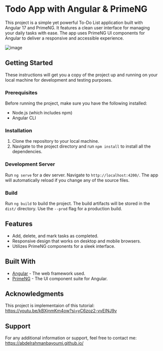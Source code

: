 # Todo App with Angular & PrimeNG 

This project is a simple yet powerful To-Do List application built with Angular 17 and PrimeNG. It features a clean user interface for managing your daily tasks with ease. The app uses PrimeNG UI components for Angular to deliver a responsive and accessible experience.

![image](https://github.com/AbdelrahmanBayoumi/angular-primeng-todo/assets/48678280/d0c36e92-c867-4752-940f-d39664016ff6)


## Getting Started

These instructions will get you a copy of the project up and running on your local machine for development and testing purposes.

### Prerequisites

Before running the project, make sure you have the following installed:
- Node.js (which includes npm)
- Angular CLI

### Installation

1. Clone the repository to your local machine.
2. Navigate to the project directory and run `npm install` to install all the dependencies.

### Development Server

Run `ng serve` for a dev server. Navigate to `http://localhost:4200/`. The app will automatically reload if you change any of the source files.

### Build

Run `ng build` to build the project. The build artifacts will be stored in the `dist/` directory. Use the `--prod` flag for a production build.

## Features

- Add, delete, and mark tasks as completed.
- Responsive design that works on desktop and mobile browsers.
- Utilizes PrimeNG components for a sleek interface.

## Built With

- [Angular](https://angular.io/) - The web framework used.
- [PrimeNG](https://www.primefaces.org/primeng/) - The UI component suite for Angular.

## Acknowledgments
This project is implementaion of this tutorial: https://youtu.be/kBXjnmKm4ow?si=yC6zoz2-vvEINJ9v

## Support

For any additional information or support, feel free to contact me: https://abdelrahmanbayoumi.github.io/
